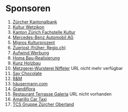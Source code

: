 # Sponsoren
1. [Zürcher Kantonalbank](https://www.zkb.ch/)
2. [Kultur Wetzikon](https://www.wetzikon.ch/stadtleben/kultur)
3. [Kanton Zürich Fachstelle Kultur](https://www.zh.ch/de/direktion-der-justiz-und-des-innern/fachstelle-kultur.html)
4. [Mercedes-Benz Automobil AG](https://www.merbag.ch/de/personenwagen/)
5. [Migros Kulturprozent](https://engagement.migros.ch/de/kulturprozent)
6. [Zueriost (früher: Regio.ch)](https://zueriost.ch/)
7. [Aufwind Werbung](http://www.aufwind-werbung.ch/)
8. [Homa Bau-Realisierung](http://www.homa-bau.ch/)
9. [Kunz Holzbau](https://www.holzbau-kunz.ch/)
10. [Metzgerei-Wursterei Niffeler](http://www.mykompass.ch/metzgerei-wursterei-niffeler/) URL nicht mehr verfügbar
11. [Say Chocolate](https://saychocolate.ch/)
12. [R&M](https://www.rdm.com/)
13. [häusermann.com](https://haeusermann.com/)
14. [Grandiflora](https://grandiflora.ch/)
15. [Restaurant Terrasse Galeria]() URL nicht vorhanden
16. [Amarillo Car Taxi](https://www.taxi-amarillo.ch/)
17. [TCS Gruppe Zürcher Oberland](https://www.tcs.ch/de/der-tcs/sektionen/zuerich/untersektionen/zuercher-oberland/)